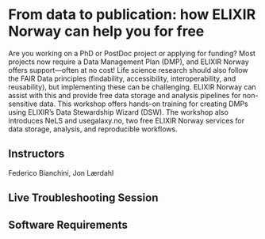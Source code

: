 # From data to publication: how ELIXIR Norway can help you for free
Are you working on a PhD or PostDoc project or applying for funding? Most projects now require a Data Management Plan (DMP), and ELIXIR Norway offers support—often at no cost! Life science research should also follow the FAIR Data principles (findability, accessibility, interoperability, and reusability), but implementing these can be challenging. ELIXIR Norway can assist with this and provide free data storage and analysis pipelines for non-sensitive data. This workshop offers hands-on training for creating DMPs using ELIXIR’s Data Stewardship Wizard (DSW). The workshop also introduces NeLS and usegalaxy.no, two free ELIXIR Norway services for data storage, analysis, and reproducible workflows.
## Instructors
Federico Bianchini, Jon Lærdahl
## Live Troubleshooting Session
## Software Requirements